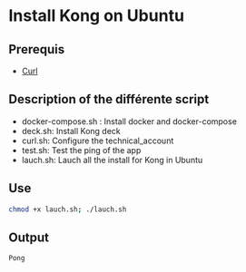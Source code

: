 # Install Kong on Ubuntu

## Prerequis

- [Curl](https://curl.se/)

## Description of the différente script

- docker-compose.sh : Install docker and docker-compose
- deck.sh: Install Kong deck
- curl.sh: Configure the technical_account
- test.sh: Test the ping of the app
- lauch.sh: Lauch all the install for Kong in Ubuntu

## Use

```bash
chmod +x lauch.sh; ./lauch.sh
```

## Output

```bash
Pong
```


